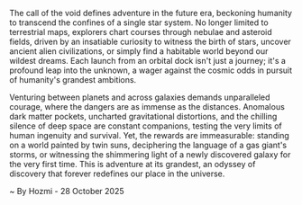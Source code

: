 
The call of the void defines adventure in the future era, beckoning humanity to transcend the confines of a single star system. No longer limited to terrestrial maps, explorers chart courses through nebulae and asteroid fields, driven by an insatiable curiosity to witness the birth of stars, uncover ancient alien civilizations, or simply find a habitable world beyond our wildest dreams. Each launch from an orbital dock isn't just a journey; it's a profound leap into the unknown, a wager against the cosmic odds in pursuit of humanity's grandest ambitions.

Venturing between planets and across galaxies demands unparalleled courage, where the dangers are as immense as the distances. Anomalous dark matter pockets, uncharted gravitational distortions, and the chilling silence of deep space are constant companions, testing the very limits of human ingenuity and survival. Yet, the rewards are immeasurable: standing on a world painted by twin suns, deciphering the language of a gas giant's storms, or witnessing the shimmering light of a newly discovered galaxy for the very first time. This is adventure at its grandest, an odyssey of discovery that forever redefines our place in the universe.

~ By Hozmi - 28 October 2025
